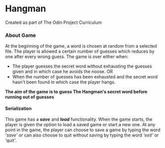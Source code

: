 # Hangman

Created as part of The Odin Project Curriculum

### About Game

At the beginning of the game, a word is chosen at random from a selected file. The player is allowed a certain number of guesses which reduces by one after every wrong guess. The game is over either when:
* The player guesses the secret word without exhausting the guesses given and in which case he avoids the noose.
OR
* When the number of guesses has been exhausted and the secret word hasn't been found in which case the player hangs.

**The aim of the game is to guess The Hangman's secret word before running out of guesses**

#### Serialization

This game has a _**save**_ and _**load**_ functionality. When the game starts, the player is given the option to load a saved game or start a new one.
At any point in the game, the player can choose to save a game by typing the word *'save'* or can also choose to quit without saving by typing the word *'exit'* or *'quit'*.
